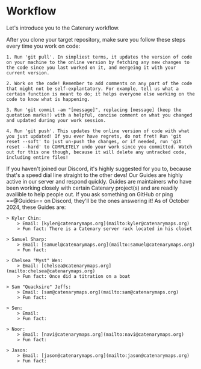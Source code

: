 # Workflow

Let's introduce you to the Catenary workflow.

After you clone your target repository, make sure you follow these steps every time you work on code:

    1. Run 'git pull'. In simpliest terms, it updates the version of code on your machine to the online version by fetching any new changes to the code since you last worked on it, and mergeing it with your current version.

    2. Work on the code! Remember to add comments on any part of the code that might not be self-explantatory. For example, tell us what a certain function is meant to do; it helps everyone else working on the code to know what is happening.

    3. Run 'git commit -am "[message]", replacing [message] (keep the quotation marks!) with a helpful, concise comment on what you changed and updated during your work session.

    4. Run 'git push'. This updates the online version of code with what you just updated! If you ever have regrets, do not fret! Run 'git reset --soft' to just un-push the changes, or if needed, run 'git reset --hard' to COMPLETELY undo your work since you committed. Watch out for this one though, because it will delete any untracked code, including entire files!

If you haven't joined our Discord, it's highly suggested for you to, because that's a speed dial line straight to the other devs! Our Guides are highly active in our server and respond quickly. Guides are maintainers who have been working closely with certain Catenary project(s) and are readily availible to help people out. If you ask something on GitHub or ping ==@Guides== on Discord, they'll be the ones answering it! As of October 2024, these Guides are:

    > Kyler Chin:
        > Email: [kyler@catenarymaps.org](mailto:kyler@catenarymaps.org)
        > Fun fact: There is a Catenary server rack located in his closet

    > Samuel Sharp: 
        > Email: [samuel@catenarymaps.org](mailto:samuel@catenarymaps.org)
        > Fun fact:

    > Chelsea "Myst" Wen: 
        > Email: [chelsea@catenarymaps.org](mailto:chelsea@catenarymaps.org)
        > Fun fact: Once did a titration on a boat
    
    > Sam "Quacksire" Jeffs: 
        > Email: [sam@catenarymaps.org](mailto:sam@catenarymaps.org)
        > Fun fact:

    > Sen: 
        > Email: 
        > Fun fact:

    > Noor: 
        > Email: [navi@catenarymaps.org](mailto:navi@catenarymaps.org)
        > Fun fact:

    > Jason: 
        > Email: [jason@catenarymaps.org](mailto:jason@catenarymaps.org)
        > Fun fact:


